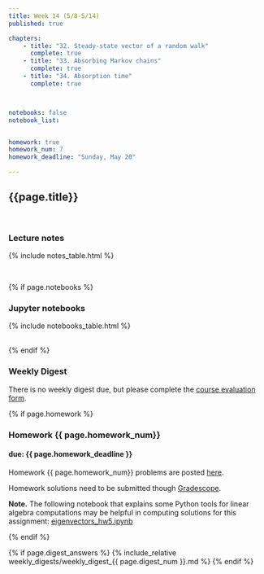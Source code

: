 ```yaml
---
title: Week 14 (5/8-5/14)
published: true

chapters:
    - title: "32. Steady-state vector of a random walk"
      complete: true
    - title: "33. Absorbing Markov chains"
      complete: true
    - title: "34. Absorption time"
      complete: true



notebooks: false
notebook_list:


homework: true
homework_num: 7
homework_deadline: "Sunday, May 20"

---
```


<style>
    ul {
        padding-left: 20px;
    }
</style>


## {{page.title}}

<br/>

### Lecture notes

{% include notes_table.html %}

<br/>

{% if page.notebooks %}
### Jupyter notebooks

{% include notebooks_table.html %}

<br/>
{% endif %}



### Weekly Digest

There is no weekly digest due, but please complete the
[course evaluation form]( https://www.buffalo.edu/content/www/course-evaluation.html).


{% if page.homework %}
### Homework {{ page.homework_num}}
#### due: {{ page.homework_deadline }}

Homework {{ page.homework_num}} problems are posted <a href="{{ site.baseurl }}/assets/homework/hw_{{ page.homework_num }}.pdf" target="_blank">here</a>.

Homework solutions need to be submitted though [Gradescope](https://www.gradescope.com/).

**Note.** The following notebook that explains some Python tools for linear algebra computations may
be helpful in computing solutions for this assignment:
 <a href="{{site.baseurl}}/assets/notebooks/pca_hw6.ipynb" target="_blank">eigenvectors_hw5.ipynb</a>

{% endif %}



{% if page.digest_answers %}
{% include_relative weekly_digests/weekly_digest_{{ page.digest_num }}.md %}
{% endif %}